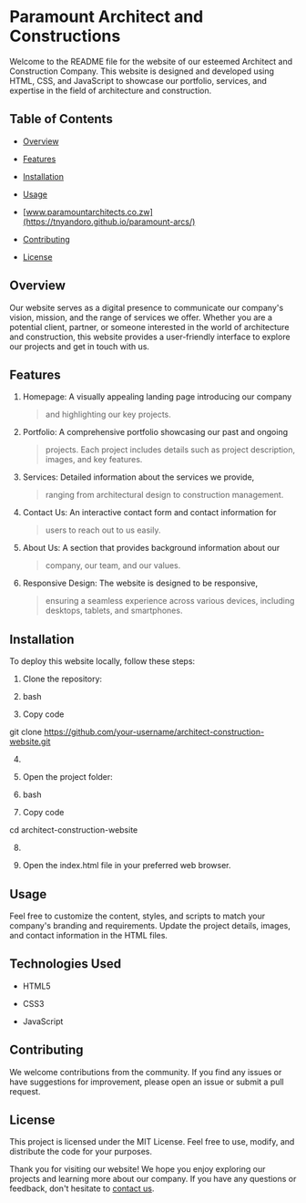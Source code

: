 # **Paramount Architect and Constructions**

Welcome to the README file for the website of our esteemed Architect and
Construction Company. This website is designed and developed using HTML,
CSS, and JavaScript to showcase our portfolio, services, and expertise
in the field of architecture and construction.

## **Table of Contents**

- [Overview](https://chat.openai.com/c/0d7a8e86-34bd-4396-a989-8e1c377c0375#overview)

- [Features](https://chat.openai.com/c/0d7a8e86-34bd-4396-a989-8e1c377c0375#features)

- [Installation](https://chat.openai.com/c/0d7a8e86-34bd-4396-a989-8e1c377c0375#installation)

- [Usage](https://chat.openai.com/c/0d7a8e86-34bd-4396-a989-8e1c377c0375#usage)

- [www.paramountarchitects.co.zw](https://tnyandoro.github.io/paramount-arcs/)

- [Contributing](https://chat.openai.com/c/0d7a8e86-34bd-4396-a989-8e1c377c0375#contributing)

- [License](https://chat.openai.com/c/0d7a8e86-34bd-4396-a989-8e1c377c0375#license)

## **Overview**

Our website serves as a digital presence to communicate our company\'s
vision, mission, and the range of services we offer. Whether you are a
potential client, partner, or someone interested in the world of
architecture and construction, this website provides a user-friendly
interface to explore our projects and get in touch with us.

## **Features**

1. Homepage: A visually appealing landing page introducing our company
    > and highlighting our key projects.

2. Portfolio: A comprehensive portfolio showcasing our past and ongoing
    > projects. Each project includes details such as project
    > description, images, and key features.

3. Services: Detailed information about the services we provide,
    > ranging from architectural design to construction management.

4. Contact Us: An interactive contact form and contact information for
    > users to reach out to us easily.

5. About Us: A section that provides background information about our
    > company, our team, and our values.

6. Responsive Design: The website is designed to be responsive,
    > ensuring a seamless experience across various devices, including
    > desktops, tablets, and smartphones.

## **Installation**

To deploy this website locally, follow these steps:

1. Clone the repository:

2. bash

3. Copy code

git clone
<https://github.com/your-username/architect-construction-website.git>

4.  

5. Open the project folder:

6. bash

7. Copy code

cd architect-construction-website

8.  

9. Open the index.html file in your preferred web browser.

## **Usage**

Feel free to customize the content, styles, and scripts to match your
company\'s branding and requirements. Update the project details,
images, and contact information in the HTML files.

## **Technologies Used**

- HTML5

- CSS3

- JavaScript

## **Contributing**

We welcome contributions from the community. If you find any issues or
have suggestions for improvement, please open an issue or submit a pull
request.

## **License**

This project is licensed under the MIT License. Feel free to use,
modify, and distribute the code for your purposes.

Thank you for visiting our website! We hope you enjoy exploring our
projects and learning more about our company. If you have any questions
or feedback, don\'t hesitate to [contact
us](https://chat.openai.com/c/0d7a8e86-34bd-4396-a989-8e1c377c0375#contact-us).
